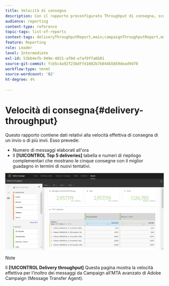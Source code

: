```yaml
---
title: Velocità di consegna
description: Con il rapporto preconfigurato Throughput di consegna, scopri il successo della consegna.
audience: reporting
content-type: reference
topic-tags: list-of-reports
context-tags: deliveryThroughputReport,main;campaignThroughputReport,main;programThroughputReport,main
feature: Reporting
role: Leader
level: Intermediate
exl-id: 53bb4efb-949e-4831-af0d-e7af0ffa6b81
source-git-commit: fcb5c4a92f23bdffd1082b7b044b5859dead9d70
workflow-type: tm+mt
source-wordcount: '82'
ht-degree: 4%

---
```


# Velocità di consegna{#delivery-throughput}

Questo rapporto contiene dati relativi alla velocità effettiva di consegna di un invio o di più invii. Esso prevede:

* Numero di messaggi elaborati all&#39;ora
* Il **[!UICONTROL Top 5 deliveries]** tabella e numeri di riepilogo complementari che mostrano le cinque consegne con il miglior guadagno in termini di nuovi tentativi.

![](assets/delivery_reports_1.png)

>[!NOTE]
>
>Il **[!UICONTROL Delivery throughput]** Questa pagina mostra la velocità effettiva per l’inoltro dei messaggi da Campaign all’MTA avanzato di Adobe Campaign (Message Transfer Agent).
